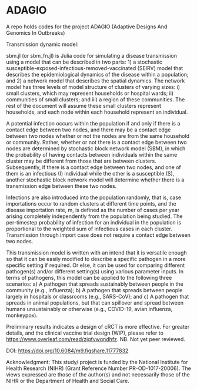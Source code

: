 # ADAGIO
A repo holds codes for the project ADAGIO (Adaptive Designs And Genomics In Outbreaks)

Transmission dynamic model: 

sbm.jl (or sbm_fn.jl) is Julia code for simulating a disease transmission using a model that can be described in two parts: 1) a stochastic susceptible-exposed-infectious-removed-vaccinated (SEIRV) model that describes the epidemiological dynamics of the disease within a population; and 2) a network model that describes the spatial dynamics. The network model has three levels of model structure of clusters of varying sizes: i) small clusters, which may represent households or hospital wards; ii) communities of small clusters; and iii) a region of these communities. The rest of the document will assume these small clusters represent households, and each node within each household represent an individual. 

A potential infection occurs within the population if and only if there is a contact edge between two nodes, and there may be a contact edge between two nodes whether or not the nodes are from the same household or community. Rather, whether or not there is a contact edge between two nodes are determined by stochastic block network model (SBM), in which the probability of having contacts between individuals within the same cluster may be different from those that are between clusters. Subsequently, if there is a contact edge between two nodes, and one of them is an infectious (I) individual while the other is a susceptible (S), another stochastic block network model will determine whether there is a transmission edge between these two nodes. 

Infections are also introduced into the population randomly, that is, case importations occur to random clusters at different time points, and the disease importation rate, m, is defined as the number of cases per year arising completely independently from the population being studied. The per-timestep probability of infection for an individual in the population is proportional to the weighted sum of infectious cases in each cluster. Transmission through import case does not require a contact edge between two nodes.

This transmission model is written with an intend that it is versatile enough so that it can be easily modified to describe a specific pathogen in a more specific setting if required. Or else, it can be used for comparing different pathogen(s) and/or different setting(s) using various parameter inputs. In terms of pathogens, this model can be applied to the following three scenarios: a) A pathogen that spreads sustainably between people in the community (e.g., influenza); b) A pathogen that spreads between people largely in hospitals or classrooms (e.g., SARS-CoV); and c) A pathogen that spreads in animal populations, but that can spillover and spread between humans unsustainably or otherwise (e.g., COVID-19, avian influenza, monkeypox).

Preliminary results indicates a design of cRCT is more effective. For greater details, and the clinical vaccine trial design (WIP), please refer to https://www.overleaf.com/read/zjgfvwqndhfz. NB. Not yet peer reviewed.

DOI: https://doi.org/10.6084/m9.figshare.11777832

Acknowledgment: This study/ project is funded by the National Institute for Health Research (NIHR) (Grant Reference Number PR-OD-1017-20006). The views expressed are those of the author(s) and not necessarily those of the NIHR or the Department of Health and Social Care.
